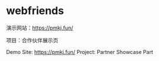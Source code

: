 # webfriends
演示网站：https://pmkj.fun/

项目：合作伙伴展示页

Demo Site: https://pmkj.fun/
Project: Partner Showcase Part
